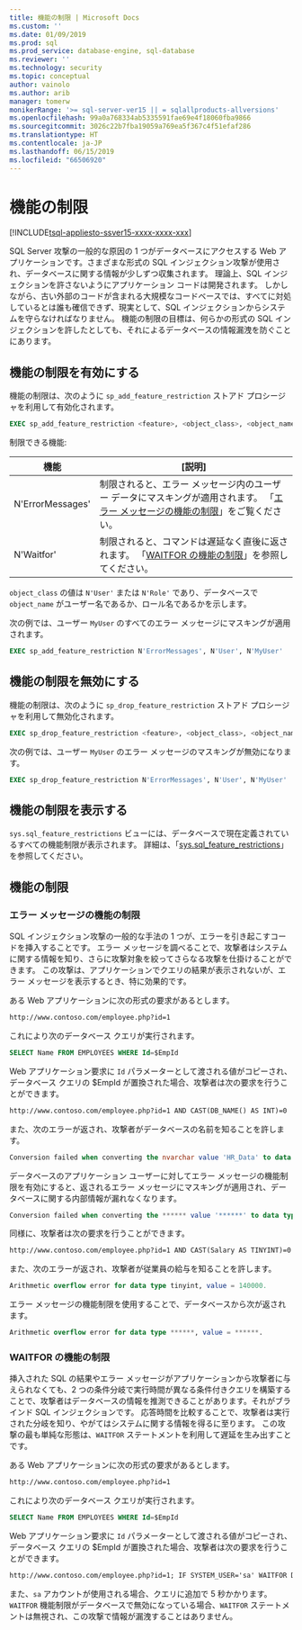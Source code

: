 ```yaml
---
title: 機能の制限 | Microsoft Docs
ms.custom: ''
ms.date: 01/09/2019
ms.prod: sql
ms.prod_service: database-engine, sql-database
ms.reviewer: ''
ms.technology: security
ms.topic: conceptual
author: vainolo
ms.author: arib
manager: tomerw
monikerRange: '>= sql-server-ver15 || = sqlallproducts-allversions'
ms.openlocfilehash: 99a0a768334ab5335591fae69e4f18060fba9866
ms.sourcegitcommit: 3026c22b7fba19059a769ea5f367c4f51efaf286
ms.translationtype: HT
ms.contentlocale: ja-JP
ms.lasthandoff: 06/15/2019
ms.locfileid: "66506920"
---
```

# <a name="feature-restrictions"></a>機能の制限

[!INCLUDE[tsql-appliesto-ssver15-xxxx-xxxx-xxx](../../includes/tsql-appliesto-ssver15-xxxx-xxxx-xxx.md)]

SQL Server 攻撃の一般的な原因の 1 つがデータベースにアクセスする Web アプリケーションです。さまざまな形式の SQL インジェクション攻撃が使用され、データベースに関する情報が少しずつ収集されます。  理論上、SQL インジェクションを許さないようにアプリケーション コードは開発されます。  しかしながら、古い外部のコードが含まれる大規模なコードベースでは、すべてに対処しているとは誰も確信できず、現実として、SQL インジェクションからシステムを守らなければなりません。  機能の制限の目標は、何らかの形式の SQL インジェクションを許したとしても、それによるデータベースの情報漏洩を防ぐことにあります。

## <a name="enabling-feature-restrictions"></a>機能の制限を有効にする

機能の制限は、次のように `sp_add_feature_restriction` ストアド プロシージャを利用して有効化されます。

```sql
EXEC sp_add_feature_restriction <feature>, <object_class>, <object_name>
```

制限できる機能:

| 機能          | [説明] |
|------------------|-------------|
| N'ErrorMessages' | 制限されると、エラー メッセージ内のユーザー データにマスキングが適用されます。 「[エラー メッセージの機能の制限](#error-messages-feature-restriction)」をご覧ください。 |
| N'Waitfor'       | 制限されると、コマンドは遅延なく直後に返されます。 「[WAITFOR の機能の制限](#waitfor-feature-restriction)」を参照してください。 |

`object_class` の値は `N'User'` または `N'Role'` であり、データベースで `object_name` がユーザー名であるか、ロール名であるかを示します。

次の例では、ユーザー `MyUser` のすべてのエラー メッセージにマスキングが適用されます。

```sql
EXEC sp_add_feature_restriction N'ErrorMessages', N'User', N'MyUser'
```

## <a name="disabling-feature-restrictions"></a>機能の制限を無効にする

機能の制限は、次のように `sp_drop_feature_restriction` ストアド プロシージャを利用して無効化されます。

```sql
EXEC sp_drop_feature_restriction <feature>, <object_class>, <object_name>
```

次の例では、ユーザー `MyUser` のエラー メッセージのマスキングが無効になります。

```sql
EXEC sp_drop_feature_restriction N'ErrorMessages', N'User', N'MyUser'
```

## <a name="viewing-feature-restrictions"></a>機能の制限を表示する

`sys.sql_feature_restrictions` ビューには、データベースで現在定義されているすべての機能制限が表示されます。 詳細は、「[sys.sql_feature_restrictions](../system-catalog-views/sys-sql-feature-restrictions.md)」を参照してください。

## <a name="feature-restrictions"></a>機能の制限

### <a name="error-messages-feature-restriction"></a>エラー メッセージの機能の制限

SQL インジェクション攻撃の一般的な手法の 1 つが、エラーを引き起こすコードを挿入することです。  エラー メッセージを調べることで、攻撃者はシステムに関する情報を知り、さらに攻撃対象を絞ってさらなる攻撃を仕掛けることができます。  この攻撃は、アプリケーションでクエリの結果が表示されないが、エラー メッセージを表示するとき、特に効果的です。

ある Web アプリケーションに次の形式の要求があるとします。

```html
http://www.contoso.com/employee.php?id=1
```

これにより次のデータベース クエリが実行されます。

```sql
SELECT Name FROM EMPLOYEES WHERE Id=$EmpId
```

Web アプリケーション要求に `Id` パラメーターとして渡される値がコピーされ、データベース クエリの $EmpId が置換された場合、攻撃者は次の要求を行うことができます。

```html
http://www.contoso.com/employee.php?id=1 AND CAST(DB_NAME() AS INT)=0
```

また、次のエラーが返され、攻撃者がデータベースの名前を知ることを許します。

```sql
Conversion failed when converting the nvarchar value 'HR_Data' to data type int.
```

データベースのアプリケーション ユーザーに対してエラー メッセージの機能制限を有効にすると、返されるエラー メッセージにマスキングが適用され、データベースに関する内部情報が漏れなくなります。

```sql
Conversion failed when converting the ****** value '******' to data type ******.
```

同様に、攻撃者は次の要求を行うことができます。

```html
http://www.contoso.com/employee.php?id=1 AND CAST(Salary AS TINYINT)=0
```

また、次のエラーが返され、攻撃者が従業員の給与を知ることを許します。

```sql
Arithmetic overflow error for data type tinyint, value = 140000.
```

エラー メッセージの機能制限を使用することで、データベースから次が返されます。

```sql
Arithmetic overflow error for data type ******, value = ******.
```

### <a name="waitfor-feature-restriction"></a>WAITFOR の機能の制限

挿入された SQL の結果やエラー メッセージがアプリケーションから攻撃者に与えられなくても、2 つの条件分岐で実行時間が異なる条件付きクエリを構築することで、攻撃者はデータベースの情報を推測できることがあります。それがブラインド SQL インジェクションです。 応答時間を比較することで、攻撃者は実行された分岐を知り、やがてはシステムに関する情報を得るに至ります。 この攻撃の最も単純な形態は、`WAITFOR` ステートメントを利用して遅延を生み出すことです。

ある Web アプリケーションに次の形式の要求があるとします。

```html
http://www.contoso.com/employee.php?id=1
```

これにより次のデータベース クエリが実行されます。

```sql
SELECT Name FROM EMPLOYEES WHERE Id=$EmpId
```

Web アプリケーション要求に `Id` パラメーターとして渡される値がコピーされ、データベース クエリの $EmpId が置換された場合、攻撃者は次の要求を行うことができます。

```html
http://www.contoso.com/employee.php?id=1; IF SYSTEM_USER='sa' WAITFOR DELAY '00:00:05'
```

また、`sa` アカウントが使用される場合、クエリに追加で 5 秒かかります。 `WAITFOR` 機能制限がデータベースで無効になっている場合、`WAITFOR` ステートメントは無視され、この攻撃で情報が漏洩することはありません。

